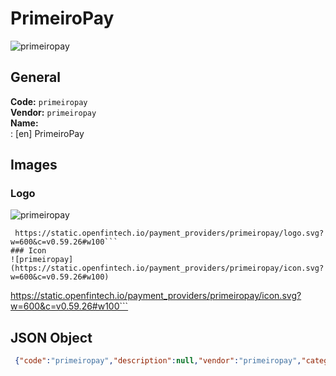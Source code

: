 # PrimeiroPay 
![primeiropay](https://static.openfintech.io/payment_providers/primeiropay/logo.svg?w=600&c=v0.59.26#w100)  
## General 
**Code:** `primeiropay`  
**Vendor:** `primeiropay`  
**Name:**  
:	[en] PrimeiroPay  
## Images 
### Logo 
![primeiropay](https://static.openfintech.io/payment_providers/primeiropay/logo.svg?w=600&c=v0.59.26#w100)  
```
 https://static.openfintech.io/payment_providers/primeiropay/logo.svg?w=600&c=v0.59.26#w100```  
### Icon 
![primeiropay](https://static.openfintech.io/payment_providers/primeiropay/icon.svg?w=600&c=v0.59.26#w100)  
```
 https://static.openfintech.io/payment_providers/primeiropay/icon.svg?w=600&c=v0.59.26#w100```  
## JSON Object 
```json
 {"code":"primeiropay","description":null,"vendor":"primeiropay","categories":null,"countries":null,"payment_method":null,"payout_method":null,"metadata":{"about_payments_code":"primeiropay"},"name":{"en":"PrimeiroPay"}}```  

